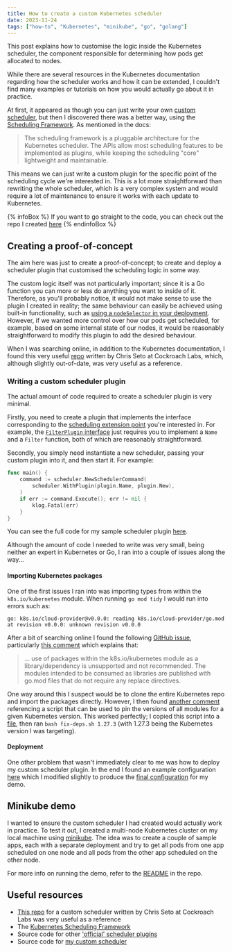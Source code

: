 ```yaml
---
title: How to create a custom Kubernetes scheduler
date: 2023-11-24
tags: ["how-to", "Kubernetes", "minikube", "go", "golang"]
---
```


This post explains how to customise the logic inside the Kubernetes scheduler, the component responsible for determining how pods get allocated to nodes.

While there are several resources in the Kubernetes documentation regarding how the scheduler works and how it can be extended, I couldn't find many examples or tutorials on how you would actually go about it in practice.

At first, it appeared as though you can just write your own [custom scheduler][configure multiple schedulers], but then I discovered there was a better way, using the [Scheduling Framework][scheduling framework]. As mentioned in the docs:
> The scheduling framework is a pluggable architecture for the Kubernetes scheduler. The APIs allow most scheduling features to be implemented as plugins, while keeping the scheduling "core" lightweight and maintainable.

This means we can just write a custom plugin for the specific point of the scheduling cycle we're interested in. This is a lot more straightforward than rewriting the whole scheduler, which is a very complex system and would require a lot of maintenance to ensure it works with each update to Kubernetes.

{% infoBox %}
If you want to go straight to the code, you can check out the repo I created [here](https://github.com/rossgray/custom-k8s-scheduler)
{% endinfoBox %}

## Creating a proof-of-concept

The aim here was just to create a proof-of-concept; to create and deploy a scheduler plugin that customised the scheduling logic in some way. 

The custom logic itself was not particularly important; since it is a Go function you can more or less do anything you want to inside of it. Therefore, as you'll probably notice, it would not make sense to use the plugin I created in reality; the same behaviour can easily be achieved using built-in functionality, such as [using a `nodeSelector` in your deployment][assign pods to nodes]. However, if we wanted more control over how our pods get scheduled, for example, based on some internal state of our nodes, it would be reasonably straightforward to modify this plugin to add the desired behaviour.

When I was searching online, in addition to the Kubernetes documentation, I found this very useful [repo][crl-scheduler] written by Chris Seto at Cockroach Labs, which, although slightly out-of-date, was very useful as a reference.

### Writing a custom scheduler plugin

The actual amount of code required to create a scheduler plugin is very minimal.

Firstly, you need to create a plugin that implements the interface corresponding to the [scheduling extension point][scheduling framework interfaces] you're interested in. For example, the [`FilterPlugin` interface][FilterPlugin interface] just requires you to implement a `Name` and a `Filter` function, both of which are reasonably straightforward.

Secondly, you simply need instantiate a new scheduler, passing your custom plugin into it, and then start it. For example:

```go
func main() {
	command := scheduler.NewSchedulerCommand(
		scheduler.WithPlugin(plugin.Name, plugin.New),
	)
	if err := command.Execute(); err != nil {
		klog.Fatal(err)
	}
}
```

You can see the full code for my sample scheduler plugin [here][my custom k8s scheduler].


Although the amount of code I needed to write was very small, being neither an expert in Kubernetes or Go, I ran into a couple of issues along the way...

#### Importing Kubernetes packages

One of the first issues I ran into was importing types from within the `k8s.io/kubernetes` module. When running `go mod tidy` I would run into errors such as:

```shell
go: k8s.io/cloud-provider@v0.0.0: reading k8s.io/cloud-provider/go.mod at revision v0.0.0: unknown revision v0.0.0
```

After a bit of searching online I found the following [GitHub issue], particularly [this comment][GitHub issue comment] which explains that:

> ... use of packages within the k8s.io/kubernetes module as a library/dependency is unsupported and not recommended. The modules intended to be consumed as libraries are published with go.mod files that do not require any replace directives.

One way around this I suspect would be to clone the entire Kubernetes repo and import the packages directly. However, I then found [another comment][fixing Go dependencies] referencing a script that can be used to pin the versions of all modules for a given Kubernetes version.
This worked perfectly; I copied this script into a [file][fix dependencies script], then ran `bash fix-deps.sh 1.27.3` (with 1.27.3 being the Kubernetes version I was targeting).

#### Deployment

One other problem that wasn't immediately clear to me was how to deploy my custom scheduler plugin. In the end I found an example configuration [here][multiple schedulers deployment] which I modified slightly to produce the [final configuration][scheduler config] for my demo.

## Minikube demo

I wanted to ensure the custom scheduler I had created would actually work in practice. To test it out, I created a multi-node Kubernetes cluster on my local machine using [minikube]. The idea was to create a couple of sample apps, each with a separate deployment and try to get all pods from one app scheduled on one node and all pods from the other app scheduled on the other node.

For more info on running the demo, refer to the [README][demo readme] in the repo.

## Useful resources

- [This repo][crl-scheduler] for a custom scheduler written by Chris Seto at Cockroach Labs was very useful as a reference
- The [Kubernetes Scheduling Framework][scheduling framework]
- Source code for other ['official' scheduler plugins][scheduler plugins]
- Source code for [my custom scheduler][my custom k8s scheduler]

[assign pods to nodes]: https://kubernetes.io/docs/tasks/configure-pod-container/assign-pods-nodes/
[scheduling framework]: https://kubernetes.io/docs/concepts/scheduling-eviction/scheduling-framework/
[scheduling framework interfaces]: https://kubernetes.io/docs/concepts/scheduling-eviction/scheduling-framework/#interfaces
[configure multiple schedulers]: https://kubernetes.io/docs/tasks/extend-kubernetes/configure-multiple-schedulers/
[multiple schedulers deployment]: https://kubernetes.io/docs/tasks/extend-kubernetes/configure-multiple-schedulers/#define-a-kubernetes-deployment-for-the-scheduler
[crl-scheduler]: https://github.com/cockroachlabs/crl-scheduler/tree/master
[scheduler plugins]: https://github.com/kubernetes-sigs/scheduler-plugins
[my custom k8s scheduler]: https://github.com/rossgray/custom-k8s-scheduler
[FilterPlugin interface]: https://pkg.go.dev/k8s.io/kubernetes@v1.27.3/pkg/scheduler/framework#FilterPlugin
[GitHub issue]: https://github.com/kubernetes/kubernetes/issues/79384
[GitHub issue comment]: https://github.com/kubernetes/kubernetes/issues/79384#issuecomment-505627280
[fix dependencies script]: https://github.com/rossgray/custom-k8s-scheduler/blob/main/fix-deps.sh
[fixing Go dependencies]: https://github.com/kubernetes/kubernetes/issues/79384#issuecomment-521493597
[scheduler config]: https://github.com/rossgray/custom-k8s-scheduler/blob/main/deploy/custom-scheduler.yaml
[minikube]: https://minikube.sigs.k8s.io/docs/
[demo readme]: https://github.com/rossgray/custom-k8s-scheduler/blob/main/demo/README.md